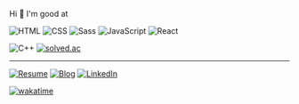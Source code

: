 Hi 🙂 I'm good at

![HTML](https://img.shields.io/badge/HTML-E34F26?logo=html5&logoColor=white)
![CSS](https://img.shields.io/badge/CSS-1572B6?logo=css3&logoColor=white)
![Sass](https://img.shields.io/badge/Sass-CC6699?logo=sass&logoColor=white)
![JavaScript](https://img.shields.io/badge/JavaScript-F7DF1E?logo=javascript&logoColor=black)
![React](https://img.shields.io/badge/React-61DAFB?logo=react&logoColor=black)

![C++](https://img.shields.io/badge/C%2B%2B-00599C?logo=c%2B%2B)
[![solved.ac](https://img.shields.io/badge/solved.ac-G4-yellow)](https://www.acmicpc.net/user/choar816)

---

[![Resume](https://img.shields.io/badge/resume-black?logo=notion&logoColor=white)](https://choar816.github.io/intro-choar/)
[![Blog](https://img.shields.io/badge/blog-black?logo=github)](https://choar816.tistory.com/)
[![LinkedIn](https://img.shields.io/badge/LinkedIn-blue?logo=linkedin)](http://linkedin.com/in/ahra-cho-209b6b187)

[![wakatime](https://wakatime.com/badge/user/2bffbbf3-9075-4ec1-99bf-4a20a426eac7.svg)](https://wakatime.com/@choar816)
